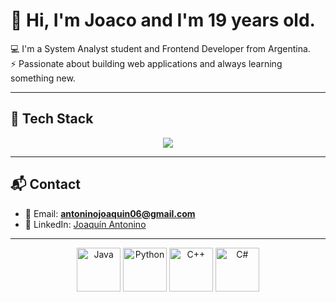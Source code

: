 # 👋 Hi, I'm Joaco and I'm 19 years old.

💻 I'm a System Analyst student and Frontend Developer from Argentina.  
⚡ Passionate about building web applications and always learning something new.  

---

## 🚀 Tech Stack  

<p align="center">
  <img src="https://skillicons.dev/icons?i=html,css,ts,react,tailwind,python,git,github,sqlite" />
</p>

---

## 📬 Contact  

- 📧 Email: **antoninojoaquin06@gmail.com**
- 💼 LinkedIn: [Joaquín Antonino](https://www.linkedin.com/in/joaqu%C3%ADn-antonino-5b836037a/)  

---

<p align="center">
  <img src="https://cdn.jsdelivr.net/gh/devicons/devicon/icons/java/java-original.svg" alt="Java" width="70" height="70"/>
  <img src="https://cdn.jsdelivr.net/gh/devicons/devicon/icons/python/python-original.svg" alt="Python" width="70" height="70"/>
  <img src="https://cdn.jsdelivr.net/gh/devicons/devicon/icons/cplusplus/cplusplus-original.svg" alt="C++" width="70" height="70"/>
  <img src="https://cdn.jsdelivr.net/gh/devicons/devicon/icons/csharp/csharp-original.svg" alt="C#" width="70" height="70"/>
</p>
